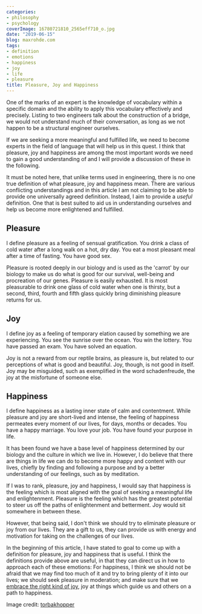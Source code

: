 ```yaml
---
categories:
- philosophy
- psychology
coverImage: 16780721810_2565eff710_o.jpg
date: "2019-06-15"
blog: maxrohde.com
tags:
- definition
- emotions
- happiness
- joy
- life
- pleasure
title: Pleasure, Joy and Happiness
---
```


One of the marks of an expert is the knowledge of vocabulary within a specific domain and the ability to apply this vocabulary effectively and precisely. Listing to two engineers talk about the construction of a bridge, we would not understand much of their conversation, as long as we not happen to be a structural engineer ourselves.

If we are seeking a more meaningful and fulfilled life, we need to become experts in the field of language that will help us in this quest. I think that pleasure, joy and happiness are among the most important words we need to gain a good understanding of and I will provide a discussion of these in the following.

It must be noted here, that unlike terms used in engineering, there is no one true definition of what pleasure, joy and happiness mean. There are various conflicting understandings and in this article I am not claiming to be able to provide one universally agreed definition. Instead, I aim to provide a _useful_ definition. One that is best suited to aid us in understanding ourselves and help us become more enlightened and fulfilled.

## Pleasure

I define pleasure as a feeling of sensual gratification. You drink a class of cold water after a long walk on a hot, dry day. You eat a most pleasant meal after a time of fasting. You have good sex.

Pleasure is rooted deeply in our biology and is used as the 'carrot' by our biology to make us do what is good for our survival, well-being and procreation of our genes. Pleasure is easily exhausted. It is most pleasurable to drink one glass of cold water when one is thirsty, but a second, third, fourth and fifth glass quickly bring diminishing pleasure returns for us.

## Joy

I define joy as a feeling of temporary elation caused by something we are experiencing. You see the sunrise over the ocean. You win the lottery. You have passed an exam. You have solved an equation.

Joy is not a reward from our reptile brains, as pleasure is, but related to our perceptions of what is good and beautiful. Joy, though, is not good in itself. Joy may be misguided, such as exemplified in the word schadenfreude, the joy at the misfortune of someone else.

## Happiness

I define happiness as a lasting inner state of calm and contentment. While pleasure and joy are short-lived and intense, the feeling of happiness permeates every moment of our lives, for days, months or decades. You have a happy marriage. You love your job. You have found your purpose in life.

It has been found we have a base level of happiness determined by our biology and the culture in which we live in. However, I do believe that there are things in life we can do to become more happy and content with our lives, chiefly by finding and following a purpose and by a better understanding of our feelings, such as by meditation.

If I was to rank, pleasure, joy and happiness, I would say that happiness is the feeling which is most aligned with the goal of seeking a meaningful life and enlightenment. Pleasure is the feeling which has the greatest potential to steer us off the paths of enlightenment and betterment. Joy would sit somewhere in between these.

However, that being said, I don't think we should try to eliminate pleasure or joy from our lives. They are a gift to us, they can provide us with energy and motivation for taking on the challenges of our lives.

In the beginning of this article, I have stated to goal to come up with a definition for pleasure, joy and happiness that is useful. I think the definitions provide above are useful, in that they can direct us in how to approach each of these emotions: For happiness, I think we should not be afraid that we may find too much of it and try to bring plenty of it into our lives; we should seek pleasure in moderation; and make sure that we [embrace the right kind of joy](https://maxrohde.com/2019/04/14/practice-joy/), joy at things which guide us and others on a path to happiness.

Image credit: [torbakhopper](https://www.flickr.com/photos/gazeronly/16780721810)